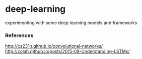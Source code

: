 # deep-learning
experimenting with some deep learning models and frameworks

### References
http://cs231n.github.io/convolutional-networks/
<br>
http://colah.github.io/posts/2015-08-Understanding-LSTMs/
